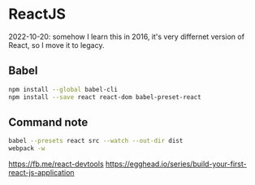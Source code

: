 # ReactJS

2022-10-20: somehow I learn this in 2016, it's very differnet version of React, so I move it to legacy.

## Babel

```bash
npm install --global babel-cli
npm install --save react react-dom babel-preset-react
```

## Command note

```bash
babel --presets react src --watch --out-dir dist
webpack -w
```

https://fb.me/react-devtools
https://egghead.io/series/build-your-first-react-js-application
